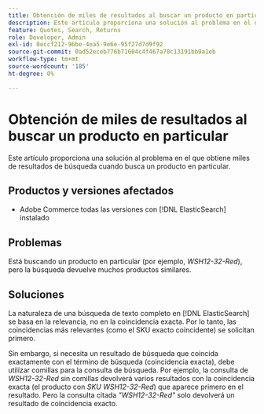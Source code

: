 ```yaml
---
title: Obtención de miles de resultados al buscar un producto en particular
description: Este artículo proporciona una solución al problema en el que obtiene miles de resultados de búsqueda cuando busca un producto en particular.
feature: Quotes, Search, Returns
role: Developer, Admin
exl-id: 0eccf212-96be-4ea5-9e6e-95f27d7d9f92
source-git-commit: 0ad52eceb776b71604c4f467a70c13191bb9a1eb
workflow-type: tm+mt
source-wordcount: '185'
ht-degree: 0%

---
```


# Obtención de miles de resultados al buscar un producto en particular

Este artículo proporciona una solución al problema en el que obtiene miles de resultados de búsqueda cuando busca un producto en particular.

## Productos y versiones afectados

* Adobe Commerce todas las versiones con [!DNL ElasticSearch] instalado

## Problemas

Está buscando un producto en particular (por ejemplo, *WSH12-32-Red*), pero la búsqueda devuelve muchos productos similares.

## Soluciones

La naturaleza de una búsqueda de texto completo en [!DNL ElasticSearch] se basa en la relevancia, no en la coincidencia exacta. Por lo tanto, las coincidencias más relevantes (como el SKU exacto coincidente) se solicitan primero.

Sin embargo, si necesita un resultado de búsqueda que coincida exactamente con el término de búsqueda (coincidencia exacta), debe utilizar comillas para la consulta de búsqueda. Por ejemplo, la consulta de *WSH12-32-Red* sin comillas devolverá varios resultados con la coincidencia exacta (el producto con *SKU WSH12-32-Red*) que aparece primero en el resultado. Pero la consulta citada *&quot;WSH12-32-Red&quot;* solo devolverá un resultado de coincidencia exacto.
